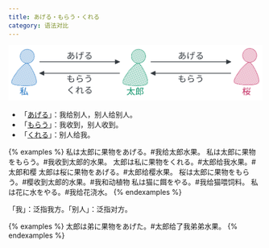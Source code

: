 ```yaml
---
title: あげる・もらう・くれる
category: 语法对比
---
```


![ageru-morau-kureru](/imgs/japanese-ageru-morau-kureru.svg)

- 「[あげる](../ageru)」：我给别人，别人给别人。
- 「[もらう](../morau)」：我收到，别人收到。
- 「[くれる](../kureru)」：别人给我。

{% examples %}
私は太郎に果物をあげる。#我给太郎水果。
私は太郎に果物をもらう。#我收到太郎的水果。
太郎は私に果物をくれる。#太郎给我水果。#太郎和樱
太郎は桜に果物をあげる。#太郎给樱水果。
桜は太郎に果物をもらう。#樱收到太郎的水果。#我和动植物
私は猫に餌をやる。#我给猫喂饲料。
私は花に水をやる。#我给花浇水。
{% endexamples %}

「我」：泛指我方。「别人」：泛指对方。

{% examples %}
太郎は弟に果物をあげた。#太郎给了我弟弟水果。
{% endexamples %}
